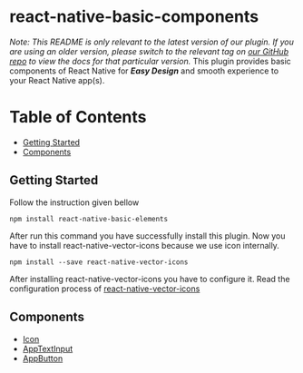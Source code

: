 # react-native-basic-components
*Note: This README is only relevant to the latest version of our plugin. If you are using an older version, please switch to the relevant tag on [our GitHub repo](https://github.com/ayand269/react-native-basic-elements) to view the docs for that particular version.*
This plugin provides basic components of React Native for ***Easy Design*** and smooth experience to your React Native app(s).
# Table of Contents
* [Getting Started](#getting-started)
* [Components](#components)


## Getting Started
Follow the instruction given bellow 

```shell
npm install react-native-basic-elements
```
After run this command you have successfully install this plugin. Now you have to install react-native-vector-icons because we use icon internally.
```shell
npm install --save react-native-vector-icons
```
After installing react-native-vector-icons you have to configure it. Read the configuration process of [react-native-vector-icons](https://github.com/oblador/react-native-vector-icons)

## Components
* [Icon](doc/Icon-component.md)
* [AppTextInput](doc/app-text-input-component.md)
* [AppButton]()
